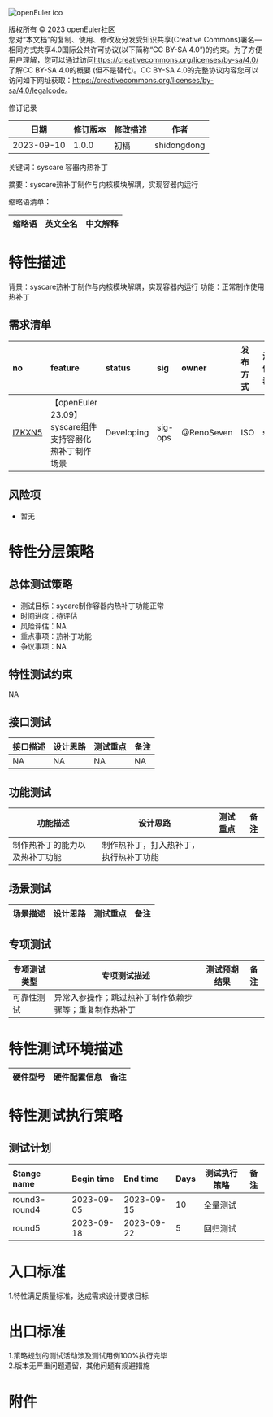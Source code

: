 ![openEuler ico](../../images/openEuler.png)

版权所有 © 2023 openEuler社区  
您对“本文档”的复制、使用、修改及分发受知识共享(Creative Commons)署名—相同方式共享4.0国际公共许可协议(以下简称“CC BY-SA
4.0”)的约束。为了方便用户理解，您可以通过访问<https://creativecommons.org/licenses/by-sa/4.0/>了解CC BY-SA 4.0的概要 (但不是替代)。CC BY-SA
4.0的完整协议内容您可以访问如下网址获取：<https://creativecommons.org/licenses/by-sa/4.0/legalcode>。

 修订记录

| 日期 | 修订版本     | 修改描述  | 作者 |
| ---- | ----------- | -------- | ---- |
| 2023-09-10 |  1.0.0    |  初稿     | shidongdong |

关键词：syscare 容器内热补丁

摘要：syscare热补丁制作与内核模块解耦，实现容器内运行

缩略语清单：

| 缩略语 | 英文全名 | 中文解释 |
| ------ | -------- | -------- |


# 特性描述
<!-- 主要介绍特性实现的背景、功能以及作用 -->
背景：syscare热补丁制作与内核模块解耦，实现容器内运行
功能：正常制作使用热补丁

## 需求清单
|no|feature|status|sig|owner|发布方式|涉及软件包列表|
|:----|:---|:---|:--|:----|:----|:----|
|[I7KXN5](https://gitee.com/openeuler/release-management/issues/I7KXN5)| 【openEuler 23.09】syscare组件支持容器化热补丁制作场景 | Developing | sig-ops | @RenoSeven | ISO  | syscare |

## 风险项
<!-- 主要描述特性已知风险项 -->
- 暂无

# 特性分层策略
## 总体测试策略
<!-- 主要描述特性的整体测试策略，主要开展哪些测试(接口/功能/场景/专项) -->
- 测试目标：sycare制作容器内热补丁功能正常
- 时间进度：待评估
- 风险评估：NA
- 重点事项：热补丁功能
- 争议事项：NA


## 特性测试约束
<!-- 主要描述特性测试的约束条件 -->
NA

## 接口测试
<!-- 主要描述接口级测试策略及测试设计思路 -->
| 接口描述 | 设计思路 | 测试重点 | 备注 |
| ------- | ------- | ------- | ---- |
| NA | NA  | NA  | NA  |


## 功能测试
<!-- 主要描述特性提供的功能的测试策略及测试思路 -->
| 功能描述 | 设计思路 | 测试重点 | 备注 |
| ------- | ------- | ------- | ---- |
| 制作热补丁的能力以及热补丁功能 | 制作热补丁，打入热补丁，执行热补丁功能 |   |      |


## 场景测试
<!-- 主要描述对特性使用的主要场景的测试策略及测试思路 -->
| 场景描述 | 设计思路 | 测试重点 | 备注 |
| ------- | ------- | ------- | ---- |


## 专项测试
<!-- 主要描述其他专项测试,如安全测试 稳定性测试 性能测试 兼容性测试等 -->
| 专项测试类型 | 专项测试描述 | 测试预期结果 | 备注 |
| ----------- | ----------- | ----------- | ---- |
| 可靠性测试 | 异常入参操作；跳过热补丁制作依赖步骤等；重复制作热补丁 |  |      |


# 特性测试环境描述
<!-- 主要描述执行测试的硬件信息 -->
| 硬件型号 | 硬件配置信息 | 备注 |
| -------- | ------------ | ---- |

# 特性测试执行策略

## 测试计划
<!-- 测试执行策略主要描述该轮次执行的分层策略中的测试项 -->
| Stange name   | Begin time | End time   | Days | 测试执行策略                   | 备注   |
| :------------ | :--------- | :--------- | ---- | ----------------------------- | ------ |
|     round3-round4          |  2023-09-05          |2023-09-15         | 10     | 全量测试                               |        |
|     round5           |   2023-09-18         |  2023-09-22          |5      |   回归测试                            |        |


# 入口标准  
1.特性满足质量标准，达成需求设计要求目标

# 出口标准  
1.策略规划的测试活动涉及测试用例100%执行完毕  
2.版本无严重问题遗留，其他问题有规避措施

# 附件
